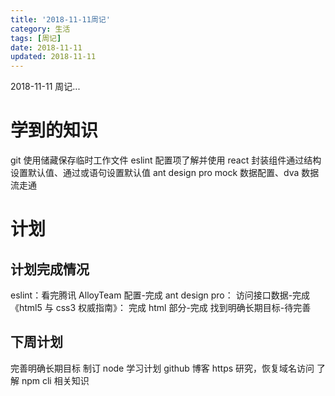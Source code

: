 ```yaml
---
title: '2018-11-11周记'
category: 生活
tags: [周记]
date: 2018-11-11
updated: 2018-11-11
---
```


2018-11-11 周记...

<!-- more -->

# 学到的知识

git 使用储藏保存临时工作文件
eslint 配置项了解并使用
react 封装组件通过结构设置默认值、通过或语句设置默认值
ant design pro mock 数据配置、dva 数据流走通

# 计划

## 计划完成情况

eslint：看完腾讯 AlloyTeam 配置-完成
ant design pro： 访问接口数据-完成
《html5 与 css3 权威指南》： 完成 html 部分-完成
找到明确长期目标-待完善

## 下周计划

完善明确长期目标
制订 node 学习计划
github 博客 https 研究，恢复域名访问
了解 npm cli 相关知识
